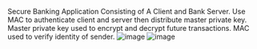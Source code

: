 Secure Banking Application Consisting of A Client and Bank Server.
Use MAC to authenticate client and server then distribute master private key.
Master private key used to encrypt and decrypt future transactions. MAC used to verify identity of sender.
![image](https://github.com/ThomasPazhaidam/SecureBankApp/assets/83510131/71e4ef71-98f4-46d1-87a6-ca96eec0b35d)
![image](https://github.com/ThomasPazhaidam/SecureBankApp/assets/83510131/b6a672de-0a37-46a9-9bd3-7b63bf910729)
